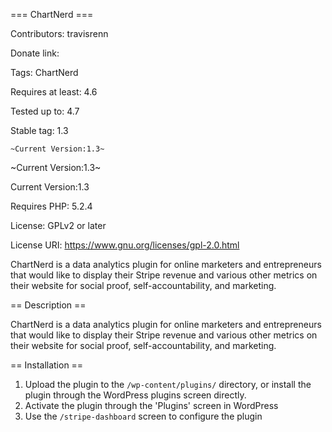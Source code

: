 === ChartNerd ===

Contributors: travisrenn

Donate link:

Tags: ChartNerd

Requires at least: 4.6

Tested up to: 4.7

Stable tag: 1.3

`~Current Version:1.3~`

~Current Version:1.3~

Current Version:1.3

Requires PHP: 5.2.4

License: GPLv2 or later

License URI: https://www.gnu.org/licenses/gpl-2.0.html

ChartNerd is a data analytics plugin for online marketers and entrepreneurs that would like to display their Stripe revenue and various other metrics on their website for social proof, self-accountability, and marketing.

== Description ==


ChartNerd is a data analytics plugin for online marketers and entrepreneurs that would like to display their Stripe revenue and various other metrics on their website for social proof, self-accountability, and marketing.

== Installation ==

1. Upload the plugin to the `/wp-content/plugins/` directory, or install the plugin through the WordPress plugins screen directly.
1. Activate the plugin through the 'Plugins' screen in WordPress
1. Use the `/stripe-dashboard` screen to configure the plugin

